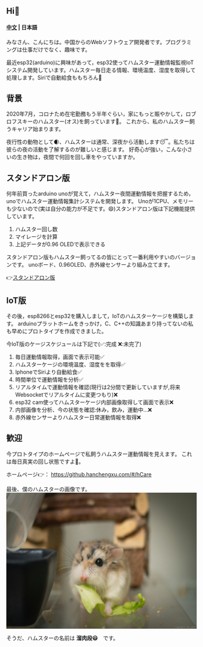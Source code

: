 Hi👋
-------
#### [中文](https://github.com/a2181745/a2181745/blob/main/README.md)  | 日本語

みなさん、こんにちは。中国からのWebソフトウェア開発者です。プログラミングは仕事だけでなく、趣味です。

最近esp32(arduino)に興味があって，esp32使ってハムスター運動情報監視IoTシステム開発しています。ハムスター毎日走る情報、環境温度、湿度を取得して処理します。Siriで自動給食ももちろん🐹

## 背景
2020年7月，コロナため在宅勤務もう半年ぐらい，家にもっと賑やかして，ロブロフスキーのハムスター(オス)を飼っています🐹。
これから、私のハムスター飼うキャリア始まります。

夜行性の動物として🌒、ハムスターは通常、深夜から活動します😴。私たちは彼らの夜の活動を了解するのが難しいと感じます。
好奇心が強い，こんな小さいの生き物は，夜間で何回を回し車をやっていますか。

## スタンドアロン版
何年前買ったarduino unoが覚えて，ハムスター夜間運動情報を把握するため，unoでハムスター運動情報集計システムを開発します。
Unoが1CPU、メモリーも少ないので(実は自分の能力が不足です。😄)スタンドアロン版は下記機能提供しています。
1. ハムスター回し数  
2. マイレージを計算 
3. 上記データが0.96 OLEDで表示できる

スタンドアロン版もハムスター飼ってるの皆にとって一番利用やすいのバージョンです。
unoボード、0.96OLED、赤外線センサーより組み立てます。

👉[スタンドアロン版](https://github.com/a2181745/hamster_arduino) 

## IoT版
その後，esp8266とesp32を購入しまして，IoTのハムスターケージを構築します。
arduinoプラットホームをきっかけ，C、C++の知識あまり持ってないの私も早めにプロトタイプを作成できました。

今IoT版のケージスケジュールは下記で(✅:完成 ❌:未完了)
1. 毎日運動情報取得，画面で表示可能✅
2. ハムスターケージの環境温度、湿度をを取得✅
3. IphoneでSiriより自動給食✅
4. 時間単位で運動情報を分析✅
5. リアルタイムで運動情報を確認(現行は2分間で更新していますが,将来Websocketでリアルタイムに変更つもり)❌
6. esp32 cam使ってハムスターケージ内部画像取得して画面で表示❌
7. 内部画像を分析、今の状態を確認:休み，飲み，運動中…❌
8. 赤外線センサーよりハムスター日常運動情報を取得❌

## 歓迎
今プロトタイプのホームページで私飼うハムスター運動情報を見えます。
これは毎日真実の回し状態ですよ💪。

ホームページ👉： https://github.hanchengxu.com/#/hCare

最後、僕のハムスターの画像です。  
<img src="https://github.com/a2181745/hamster-esp32/blob/main/hamster.jpg" width = "600" height = "360" alt="" align=center />


そうだ、ハムスターの名前は **溜肉段😃**　です。

